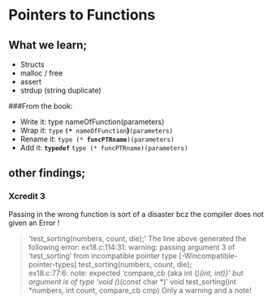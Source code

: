 # Pointers to Functions

## What we learn;
* Structs
* malloc / free
* assert
* strdup (string duplicate)


###From the book:
* Write it: type nameOfFunction(parameters)
* Wrap it: `type` **`(*`**` nameOfFunction`**)**`(parameters)`
* Rename it: `type (* `**`funcPTRname`**`)(parameters)`
* Add it: **`typedef`** `type (* funcPTRname)(parameters)`

## other findings;
### Xcredit 3
Passing in the wrong function is sort of a disaster bcz the compiler does not given an Error !

>'test_sorting(numbers, count, die);'
The line above generated the following error: 
>ex18.c:114:31: warning: passing argument 3 of ‘test_sorting’ from incompatible pointer type [-Wincompatible-pointer-types]
>  test_sorting(numbers, count, die);                               
>ex18.c:77:6: note: expected ‘compare_cb {aka int (*)(int,  int)}’ but argument is of type ‘void (*)(const char *)’
> void test_sorting(int *numbers, int count, compare_cb cmp)
Only a warning and a note!

